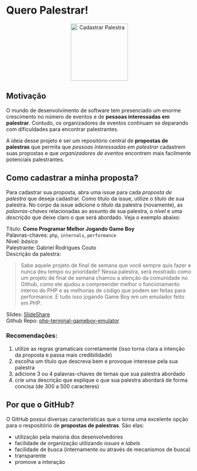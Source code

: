 # Quero Palestrar!

<p align="center">
  <a href="https://github.com/PHPSP/quero-palestrar/issues?q=is%3Aopen+is%3Aissue+sort%3Aupdated-desc"><img src="https://user-images.githubusercontent.com/753958/30899543-a66b849c-a336-11e7-9d78-c46852086841.png" alt="Cadastrar Palestra" width="155" /></a>
</p>

## Motivação

O mundo de desenvolvimento de software tem presenciado um enorme crescimento no número de eventos e de **pessoas interessadas em palestrar**. Contudo, os organizadores de eventos continuam se deparando com dificuldades para encontrar palestrantes.

A ideia desse projeto é ser um repositório central de **propostas de palestras** que permita que *pessoas interessadas em palestrar* cadastrem suas propostas e que *organizadores de eventos* encontrem mais facilmente potenciais palestrantes.

## Como cadastrar a minha proposta?

Para cadastrar sua proposta, abra uma issue para cada *proposta de palestra* que deseja cadastrar.
Como título da issue, utilize o *título* de sua palestra. No corpo da issue adicione o *título* da palestra (novamente), as *palavras-chaves* relacionadas ao assunto de sua palestra, o *nível* e uma *descrição* que deixe claro o que será abordado. Veja o exemplo abaixo:

Título: **Como Programar Melhor Jogando Game Boy**  
Palavras-chaves: `php`, `internals`, `performance`  
Nível: *básico*  
Palestrante: Gabriel Rodrigues Couto  
Descrição da palestra:  
> Sabe aquele projeto de final de semana que você sempre quis fazer e nunca deu tempo ou prioridade? Nessa palestra, será mostrado como um projeto de final de semana chamou a atenção da comunidade no Github, como ele ajudou a compreender melhor o funcionamento interno do PHP e as melhorias de código que podem ser feitas para performance. E tudo isso jogando Game Boy em um emulador feito em PHP.

Slides: [SlideShare](https://pt.slideshare.net/gabrielrcouto/como-programar-melhor-jogando-game-boy)  
Github Repo: [php-terminal-gameboy-emulator](https://github.com/gabrielrcouto/php-terminal-gameboy-emulator)  

### Recomendações:

1. utilize as regras gramaticais corretamente (isso torna clara a intenção da proposta e passa mais credibilidade)
2. escolha um título que descreva bem e provoque interesse pela sua palestra
3. adicione 3 ou 4 palavras-chaves de temas que sua palestra abordado
4. crie uma descrição que explique o que sua palestra abordará de forma concisa (de 300 a 500 caracteres)

## Por que o GitHub?

O GitHub possui diversas características que o torna uma excelente opção para o respositório de **propostas de palestras**. São elas:

* utilização pela maioria dos desenvolvedores
* facilidade de organização utilizando *issues* e *labels*
* facilidade de busca (internamente ou através de mecanismos de busca)
* transparente
* promove a interação
